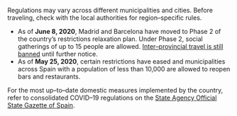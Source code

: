 Regulations may vary across different municipalities and cities. Before traveling, check with the local authorities for region–specific rules.

- As of **June 8, 2020**, Madrid and Barcelona have moved to Phase 2 of the country’s restrictions relaxation plan. Under Phase 2, social gatherings of up to 15 people are allowed. [Inter–provincial travel is still banned](https://www.garda.com/crisis24/news-alerts/348531/spain-authorities-ease-covid-19-restrictions-in-madrid-and-barcelona-from-june-8-update-29) until further notice.
- As of **May 25, 2020**, certain restrictions have eased and municipalities across Spain with a population of less than 10,000 are allowed to reopen bars and restaurants.

For the most up–to–date domestic measures implemented by the country, refer to consolidated COVID–19 regulations on the [State Agency Official State Gazette of Spain](https://www.boe.es/biblioteca_juridica/codigos/codigo.php?id=355&modo=2&nota=0&tab=2).

